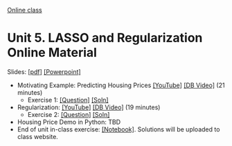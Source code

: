 [Online class](../../online_class.md) 

# Unit 5.  LASSO and Regularization Online Material

Slides:  [[pdf]](../../lectures/Lect05_Lasso.pdf)  [[Powerpoint]](../../lectures/Lect05_Lasso.pptx) 

* Motivating Example:  Predicting Housing Prices [[YouTube]](https://youtu.be/MuIyhtbgk8c) [[DB Video]](https://www.dropbox.com/s/r38j4nnr5xao2gg/Regularization.mp4) (21 minutes)
    * Exercise 1:  [[Question]](./Ex1_Example.pdf)  [[Soln]](./Ex1_Example_Soln.pdf)  
* Regularization: [[YouTube]](https://youtu.be/B9s1ESSafNY) [[DB Video]](https://www.dropbox.com/s/h2hvs92g4unhs0f/Example.mp4) (19 minutes)
    * Exercise 2:  [[Question]](./Ex2_Regularization.pdf)  [[Soln]](./Ex2_Regularization_Soln.pdf)  
* Housing Price Demo in Python: TBD
* End of unit in-class exercise:  [[Notebook]](../lasso_inclass.ipynb).  Solutions will be uploaded to class website.

